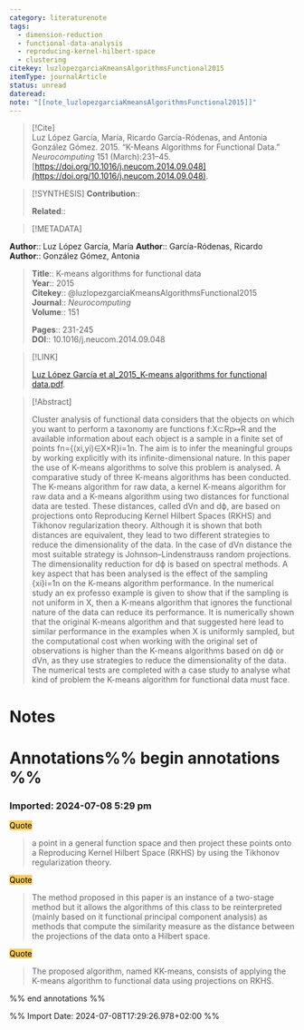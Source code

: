 ```yaml
---
category: literaturenote
tags:
  - dimension-reduction
  - functional-data-analysis
  - reproducing-kernel-hilbert-space
  - clustering
citekey: luzlopezgarciaKmeansAlgorithmsFunctional2015
itemType: journalArticle
status: unread
dateread: 
note: "[[note_luzlopezgarciaKmeansAlgorithmsFunctional2015]]"
---
```


> [!Cite]  
> Luz López García, María, Ricardo García-Ródenas, and Antonia González Gómez. 2015. “K-Means Algorithms for Functional Data.” _Neurocomputing_ 151 (March):231–45. [https://doi.org/10.1016/j.neucom.2014.09.048](https://doi.org/10.1016/j.neucom.2014.09.048).

> [!SYNTHESIS] 
>**Contribution**::
>
>**Related**:: 
>

> [!METADATA]  
>
**Author**:: Luz López García, María
**Author**:: García-Ródenas, Ricardo
**Author**:: González Gómez, Antonia<br>
> **Title**:: K-means algorithms for functional data    
> **Year**:: 2015     
> **Citekey**:: @luzlopezgarciaKmeansAlgorithmsFunctional2015    
>**Journal**:: *Neurocomputing*    
>**Volume**:: 151    
>     
>    
>    
>     
> **Pages**:: 231-245    
>**DOI**:: 10.1016/j.neucom.2014.09.048    
>

> [!LINK] 
>
> [Luz López García et al_2015_K-means algorithms for functional data.pdf](file:///Users/steven/Library/Mobile%20Documents/com~apple~CloudDocs/Zotero/bibliography/Neurocomputing/2015/Luz%20López%20García%20et%20al_2015_K-means%20algorithms%20for%20functional%20data.pdf).

>[!Abstract]
>
>Cluster analysis of functional data considers that the objects on which you want to perform a taxonomy are functions f:X⊂Rp↦R and the available information about each object is a sample in a finite set of points fn={(xi,yi)∈X×R}i=1n. The aim is to infer the meaningful groups by working explicitly with its infinite-dimensional nature. In this paper the use of K-means algorithms to solve this problem is analysed. A comparative study of three K-means algorithms has been conducted. The K-means algorithm for raw data, a kernel K-means algorithm for raw data and a K-means algorithm using two distances for functional data are tested. These distances, called dVn and dϕ, are based on projections onto Reproducing Kernel Hilbert Spaces (RKHS) and Tikhonov regularization theory. Although it is shown that both distances are equivalent, they lead to two different strategies to reduce the dimensionality of the data. In the case of dVn distance the most suitable strategy is Johnson–Lindenstrauss random projections. The dimensionality reduction for dϕ is based on spectral methods. A key aspect that has been analysed is the effect of the sampling {xi}i=1n on the K-means algorithm performance. In the numerical study an ex professo example is given to show that if the sampling is not uniform in X, then a K-means algorithm that ignores the functional nature of the data can reduce its performance. It is numerically shown that the original K-means algorithm and that suggested here lead to similar performance in the examples when X is uniformly sampled, but the computational cost when working with the original set of observations is higher than the K-means algorithms based on dϕ or dVn, as they use strategies to reduce the dimensionality of the data. The numerical tests are completed with a case study to analyse what kind of problem the K-means algorithm for functional data must face.
>>


# Notes<br>
# Annotations%% begin annotations %%  
 
 
  
### Imported: 2024-07-08 5:29 pm  
  
  
<mark style="background-color: #f9cd59">Quote</mark>  
> a point in a general function space and then project these points onto a Reproducing Kernel Hilbert Space (RKHS) by using the Tikhonov regularization theory.
  
<mark style="background-color: #f9cd59">Quote</mark>  
> The method proposed in this paper is an instance of a two-stage method but it allows the algorithms of this class to be reinterpreted (mainly based on it functional principal component analysis) as methods that compute the similarity measure as the distance between the projections of the data onto a Hilbert space.
  
<mark style="background-color: #f9cd59">Quote</mark>  
> The proposed algorithm, named KK-means, consists of applying the K-means algorithm to functional data using projections on RKHS.
  
  
%% end annotations %%

%% Import Date: 2024-07-08T17:29:26.978+02:00 %%
